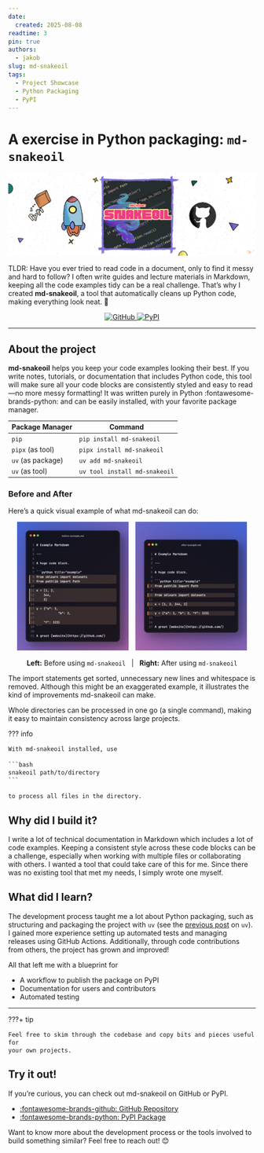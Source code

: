 ```yaml
---
date:
  created: 2025-08-08
readtime: 3
pin: true
authors:
  - jakob
slug: md-snakeoil
tags:
  - Project Showcase
  - Python Packaging
  - PyPI
---
```


# A exercise in Python packaging: `md-snakeoil`

![md-snakeoil-post-thumbnail](../../assets/blog/md-snakeoil/md-snakeoil-thumbnail.png)

TLDR: Have you ever tried to read code in a document, only to find it messy and
hard to follow? I often write guides and lecture materials in Markdown, keeping
all the code examples tidy can be a real challenge. That’s why I created 
**md-snakeoil**, a tool that automatically cleans up Python code, making 
everything look neat. 🌟

<p align="center">
  <a href="https://github.com/JakobKlotz/md-snakeoil" target="_blank">
    <img src="https://img.shields.io/badge/GitHub-md--snakeoil-181717?logo=github&style=for-the-badge" alt="GitHub">
  </a>
  <a href="https://pypi.org/project/md-snakeoil/" target="_blank">
    <img src="https://img.shields.io/pypi/v/md-snakeoil?color=blue&label=PyPI&logo=pypi&style=for-the-badge" alt="PyPI">
  </a>
</p>

<!-- more -->

---

## About the project

**md-snakeoil** helps you keep your code examples looking their best. If you 
write notes, tutorials, or documentation that includes Python code, this tool 
will make sure all your code blocks are consistently styled and easy to read—no
more messy formatting! It was written purely in Python 
:fontawesome-brands-python: and can be easily installed, with your favorite
package manager.

| Package Manager   | Command                       |
|-------------------|-------------------------------|
| `pip`             | `pip install md-snakeoil`     |
| `pipx` (as tool)  | `pipx install md-snakeoil`    |
| `uv` (as package) | `uv add md-snakeoil`          |
| `uv` (as tool)    | `uv tool install md-snakeoil` |

### Before and After

Here’s a quick visual example of what md-snakeoil can do:
<p align="center">
  <img src="/assets/blog/md-snakeoil/before.png" alt="Before md-snakeoil" width="45%" style="display:inline-block; margin-right:2%;">
  <img src="/assets/blog/md-snakeoil/after.png" alt="After md-snakeoil" width="45%" style="display:inline-block;">
</p>

<p align="center">
  <b>Left:</b> Before using <code>md-snakeoil</code> &nbsp; | &nbsp; <b>Right:</b> After using <code>md-snakeoil</code>
</p>

The import statements get sorted, unnecessary new lines and whitespace is 
removed. Although this might be an exaggerated example, it illustrates the kind
of improvements md-snakeoil can make.

Whole directories can be processed in one go (a single command), making it easy
to maintain consistency across large projects. 

??? info

    With md-snakeoil installed, use

    ```bash
    snakeoil path/to/directory
    ```

    to process all files in the directory.


## Why did I build it?

I write a lot of technical documentation in Markdown which includes a lot of 
code examples. Keeping a consistent style across these code blocks can be a
challenge, especially when working with multiple files or collaborating with
others. I wanted a tool that could take care of this for me. Since there was
no existing tool that met my needs, I simply wrote one myself.

## What did I learn?

The development process taught me a lot about Python packaging, such as 
structuring and packaging the project with `uv` 
(see the [previous post](./uv.md) on `uv`). I gained more experience setting 
up automated tests and managing releases using GitHub Actions. Additionally, 
through code contributions from others, the project has grown and improved!

All that left me with a blueprint for

- A workflow to publish the package on PyPI
- Documentation for users and contributors
- Automated testing

---

???+ tip

    Feel free to skim through the codebase and copy bits and pieces useful for 
    your own projects.

## Try it out!

If you’re curious, you can check out md-snakeoil on GitHub or PyPI.

- [:fontawesome-brands-github: GitHub Repository](https://github.com/JakobKlotz/md-snakeoil)
- [:fontawesome-brands-python: PyPI Package](https://pypi.org/project/md-snakeoil/)

Want to know more about the development process or the tools involved to build
something similar? Feel free to reach out! 😊

